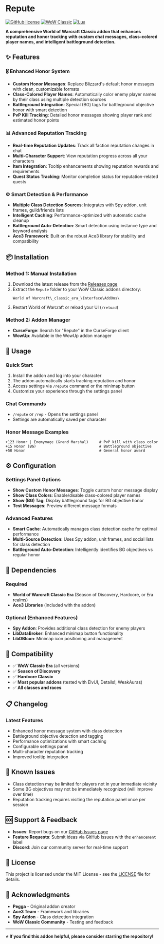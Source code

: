 # Repute


[![GitHub license](https://img.shields.io/github/license/YourUsername/Repute?style=flat-square)](https://github.com/YourUsername/Repute/blob/main/LICENSE)
[![WoW Classic](https://img.shields.io/badge/WoW-Classic%20Era-orange?style=flat-square)](https://worldofwarcraft.com/en-us/wowclassic)
[![Lua](https://img.shields.io/badge/Language-Lua-blue?style=flat-square)](https://www.lua.org/)

**A comprehensive World of Warcraft Classic addon that enhances reputation and honor tracking with custom chat messages, class-colored player names, and intelligent battleground detection.**

## ✨ Features

### 🎖️ **Enhanced Honor System**
- **Custom Honor Messages**: Replace Blizzard's default honor messages with clean, customizable formats
- **Class-Colored Player Names**: Automatically color enemy player names by their class using multiple detection sources
- **Battleground Integration**: Special (BG) tags for battleground objective honor with smart detection
- **PvP Kill Tracking**: Detailed honor messages showing player rank and estimated honor points

### 📊 **Advanced Reputation Tracking**
- **Real-time Reputation Updates**: Track all faction reputation changes in chat
- **Multi-Character Support**: View reputation progress across all your characters
- **Item Integration**: Tooltip enhancements showing reputation rewards and requirements
- **Quest Status Tracking**: Monitor completion status for reputation-related quests

### ⚙️ **Smart Detection & Performance**
- **Multiple Class Detection Sources**: Integrates with Spy addon, unit frames, guild/friends lists
- **Intelligent Caching**: Performance-optimized with automatic cache cleanup
- **Battleground Auto-Detection**: Smart detection using instance type and keyword analysis
- **Ace3 Framework**: Built on the robust Ace3 library for stability and compatibility

## 📦 Installation

### Method 1: Manual Installation
1. Download the latest release from the [Releases page](https://github.com/YourUsername/Repute/releases)
2. Extract the `Repute` folder to your WoW Classic addons directory:
   ```
   World of Warcraft\_classic_era_\Interface\AddOns\
   ```
3. Restart World of Warcraft or reload your UI (`/reload`)

### Method 2: Addon Manager
- **CurseForge**: Search for "Repute" in the CurseForge client
- **WowUp**: Available in the WowUp addon manager

## 🚀 Usage

### Quick Start
1. Install the addon and log into your character
2. The addon automatically starts tracking reputation and honor
3. Access settings via `/repute` command or the minimap button
4. Customize your experience through the settings panel

### Chat Commands
- `/repute` or `/rep` - Opens the settings panel
- Settings are automatically saved per character

### Honor Message Examples
```
+123 Honor | Enemymage (Grand Marshal)     # PvP kill with class color
+15 Honor (BG)                             # Battleground objective
+50 Honor                                  # General honor award
```

## ⚙️ Configuration

### Settings Panel Options
- **Show Custom Honor Messages**: Toggle custom honor message display
- **Show Class Colors**: Enable/disable class-colored player names
- **Show (BG) Tag**: Display battleground tags for BG objective honor
- **Test Messages**: Preview different message formats

### Advanced Features
- **Smart Cache**: Automatically manages class detection cache for optimal performance
- **Multi-Source Detection**: Uses Spy addon, unit frames, and social lists for class detection
- **Battleground Auto-Detection**: Intelligently identifies BG objectives vs regular honor

## 🔧 Dependencies

### Required
- **World of Warcraft Classic Era** (Season of Discovery, Hardcore, or Era realms)
- **Ace3 Libraries** (included with the addon)

### Optional (Enhanced Features)
- **Spy Addon**: Provides additional class detection for enemy players
- **LibDataBroker**: Enhanced minimap button functionality
- **LibDBIcon**: Minimap icon positioning and management

## 🤝 Compatibility

- ✅ **WoW Classic Era** (all versions)
- ✅ **Season of Discovery**
- ✅ **Hardcore Classic**
- ✅ **Most popular addons** (tested with ElvUI, Details!, WeakAuras)
- ✅ **All classes and races**

## 📋 Changelog

### Latest Features
- Enhanced honor message system with class detection
- Battleground objective detection and tagging
- Performance optimizations with smart caching
- Configurable settings panel
- Multi-character reputation tracking
- Improved tooltip integration

## 🐛 Known Issues

- Class detection may be limited for players not in your immediate vicinity
- Some BG objectives may not be immediately recognized (will improve over time)
- Reputation tracking requires visiting the reputation panel once per session

## 🆘 Support & Feedback

- **Issues**: Report bugs on our [GitHub Issues page](https://github.com/YourUsername/Repute/issues)
- **Feature Requests**: Submit ideas via GitHub Issues with the `enhancement` label
- **Discord**: Join our community server for real-time support

## 📄 License

This project is licensed under the MIT License - see the [LICENSE](LICENSE) file for details.

## 🙏 Acknowledgments

- **Pegga** - Original addon creator
- **Ace3 Team** - Framework and libraries
- **Spy Addon** - Class detection integration
- **WoW Classic Community** - Testing and feedback

---

**⭐ If you find this addon helpful, please consider starring the repository!**


